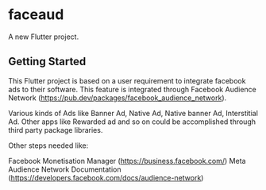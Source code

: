 # faceaud

A new Flutter project.

## Getting Started

This Flutter project is based on a user requirement to integrate facebook ads to their software. This feature is integrated through Facebook Audience Network (https://pub.dev/packages/facebook_audience_network). 

Various kinds of Ads like Banner Ad, Native Ad, Native banner Ad, Interstitial Ad. Other apps like Rewarded ad and so on could be accomplished through third party package libraries. 

Other steps needed like: 

Facebook Monetisation Manager (https://business.facebook.com/)
Meta Audience Network Documentation (https://developers.facebook.com/docs/audience-network)
